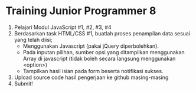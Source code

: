 # Training Junior Programmer 8

1. Pelajari Modul JavaScript #1, #2, #3, #4
2. Berdasarkan task HTML/CSS #1, buatlah proses penampilan data sesuai yang telah diisi;
   - Menggunakan Javascript (pakai jQuery diperbolehkan).
   - Pada inputan pilihan, sumber opsi yang ditampilkan menggunakan Array di javascript (tidak boleh secara langsung menggunakan &lt;option&gt;)
   - Tampilkan hasil isian pada form beserta notifikasi sukses.
3. Upload source code hasil pengerjaan ke github masing-masing
4. Submit!


